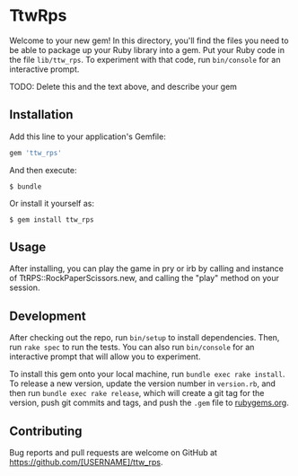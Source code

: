 # TtwRps

Welcome to your new gem! In this directory, you'll find the files you need to be able to package up your Ruby library into a gem. Put your Ruby code in the file `lib/ttw_rps`. To experiment with that code, run `bin/console` for an interactive prompt.

TODO: Delete this and the text above, and describe your gem

## Installation

Add this line to your application's Gemfile:

```ruby
gem 'ttw_rps'
```

And then execute:

    $ bundle

Or install it yourself as:

    $ gem install ttw_rps

## Usage

After installing, you can play the game in pry or irb by calling and instance of TtRPS::RockPaperScissors.new, and calling the "play" method on your session. 

## Development

After checking out the repo, run `bin/setup` to install dependencies. Then, run `rake spec` to run the tests. You can also run `bin/console` for an interactive prompt that will allow you to experiment.

To install this gem onto your local machine, run `bundle exec rake install`. To release a new version, update the version number in `version.rb`, and then run `bundle exec rake release`, which will create a git tag for the version, push git commits and tags, and push the `.gem` file to [rubygems.org](https://rubygems.org).

## Contributing

Bug reports and pull requests are welcome on GitHub at https://github.com/[USERNAME]/ttw_rps.


